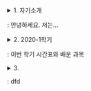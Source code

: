 <details>
<summary>1. 자기소개
  <p>   : 안녕하세요. 저는...</p>
</summary>
<div markdown="1">

# 자기소개  

안녕하세요. 저는 조은채입니다.
지금 선문대학교 글로벌소프트웨어 학과에 재학 중입니다.

처음에 이 학과를 선택했을 때 '진도를 따라갈 수 있을까?', '적성에 맞을까?'하는 고민을 했었습니다.
하지만 지금은 전공 공부가 꽤 재미있고, 부질없는 고민이었구나 싶습니다.

딱 하나, 고민(?)이 있다면 학교가 집이랑 멀다는 것입니다.

-----

저희 집에는 고양이가 두 마리 있습니다.   
처음 보는 사람은 둘이 똑같이 생겼다고 하지만, 자세히 보면 꽤 다른 점이 있다는 것을 알 수 있습니다.   
그래서 학교가 집이랑 멀다는 것이 고민인 이유는 바로 고양이 때문입니다.   

학기 중에는 고양이를 자주 볼 수가 없으니까요......   
~~사실 고양이 자랑하려고 고민이라고 한거에요ㅎㅎㅎ~~

![쿠로](~/git/Joeunchae9835.github.io/images/cat_1.png){: height="50%" width="50%"}
![에코](~/git/Joeunchae9835.github.io/images/cat_2.png){: height="50%" width="50%"}

<html>
  <img scr="~/git/Joeunchae9835.github.io/images/cat_1.png" height="50%" width="50%">
  <img scr="~/git/Joeunchae9835.github.io/images/cat_2.png" height="50%" width="50%">
</html>
-----

최근 코로나 때문에 밖에 잘 못나가서 생긴 취미가 하나있는데요.   
바로 칼림바 연주입니다.  
칼림바는 가느다란 철판을 여러 개 달아놓은 타악기입니다.  
원래 악기에는 별 관심이 없었는데 유튜브 채널 [**'위키위키(WIKIWIKI)'**](https://www.youtube.com/user/WIKIWIKISHOP)를 보고 나서 '저건 사야해!'하는 생각이 들어서 사버렸죠.

지금 연주할 수 있는 곡은
  1. See you again
  2. Summer - 기쿠로지의 여름 OST
두 곡입니다.

칼림바 외에 원래 가지고 있던 취미로는 뜨개질, 페이터 커팅, 피포 페인팅(ex. 명화 그리기) 정도가 있습니다.

-----

|주소           |전화번호     |e-mail             |
|:-------------:|:-----------:|:-----------------:|
|경상남도 함안군|010-3940-XXXX|dmsco9835@naver.com|

</div>
</details>





<details>
<summary>2. 2020-1학기
  <p>   : 이번 학기 시간표와 배운 과목</p>
</summary>
<div markdown="1">

# 2020-1학기

> 이번 학기 시간표입니다.   
![시간표](/images/time_table.jpg)

-----

1. **교양**   
  - **인성채플**   
    - 애천,애인,애국의 건학이념을 중심으로 학생들에게 올바른 인생관, 역사관, 세계관 등을 교육하여 참된 인격자를 양성하는데 그 목적이 있다.   

  - **사제동행세미나**   
    - 애천,애인,애국의 건학이념을 중심으로 학생들에게 올바른 인생관, 역사관, 세계관 등을 교육하여 참된 인격자를 양성하는데 그 목적이 있다.   

  - **공동체와 세계시민**   
    - 공동체와 세계시민에 대한 개념을 정립하고 공감대를 형성한다.   
    - 공동체 단위로 글로벌 이슈에 대한 문제들을 스스로 찾아서 이해하고, 나눔과 배려, 협력정신으로 지속가능한 지구공동체의 글로벌 리더로서 기본적인 소양을 습득한다.   


2. **전공**   
  - **컴퓨터 데이터구조**   
    - 데이터 구조의 핵심이라 할 수 있는, 연결리스트, 스택과 큐, 트리(탐색 트리 포함), 해시 테이블, 정렬 및 그래프에 대한 이론적인 지식을 습득하고, 각 데이터 구조를 python을 기반으로 실제 구현해 봄으로써, 실무적인 역량 향상을 강의 목표로 한다.   

  - **데이터사이언스개론**   
    - 데이터를 기반으로 세상을 바라볼 수 있는 관점을 배양하고, 비 구조화된 문제의 구조화 및 문제 분할 능력을 갖추며, 다양한 분석 방법론과 분석 도구를 활용할 수 있는 능력 습득을 강의 목표로 한다.   

  - **프로그래밍응용1(PBL)**   
    - 객체지향의 기본개념을 토대로 Java프로그래밍 기법을 이해할 수 있다.   
    - 객체지향 소프트웨어개발과 관련된 제반문제들을 이해하고 해결할 수 있다.   

  - **소프트웨어 공학개론**   
    - 소프트웨어공학의 기본개념을 이해하고 설명할 수 있다.   
    - 소프트웨어 요구사항을 분석할 수 있다.   
    - 객체지향의 기본개념을 이해하고 설명할 수 있다.   

  **2.5 오픈소스 소프트웨어**   
    - 오픈소스 소프트웨어는 이제 거스를 수 없는 대세로 자리 잡았다. 오픈소스 소프트웨어 없이 맨바닥부터 코딩을 한다는 것은 상상할 수도 없고, 우리가 매일 사용하는 소프트웨어 중에서도 소스코드가 공개되어 있는 것들이 매우 많다. 오픈소스 소프트웨어는 이제 IT 산업의 중심으로 자리 잡았다. 본 강의에서는 이러한 시대적 환경 속에서 사용자로서 개발자로서 그리고 협업자로서 오픈소스 커뮤니티 활동에 참여하고 기여할 수 있는 소프트웨어 역량을 높이는 것을 목표로 한다.   

</div>
</details>


<details>
<summary>3.
  <p>   : dfd</p>
</summary>
<div markdown="1">

</div>
</details>



